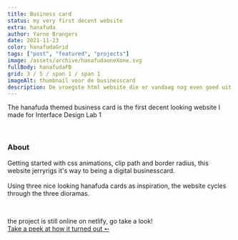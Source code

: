 ```yaml
---
title: Business card
status: my very first decent website
extra: hanafuda
author: Yarne Brangers
date: 2021-11-23
color: hanafudaGrid
tags: ["post", "featured", "projects"]
image: /assets/archive/hanafudaoneXone.svg
fullBody: hanafudaFB
grid: 3 / 5 / span 1 / span 1
imageAlt: thumbnail voor de businesscard
description: De vroegste html website die er vandaag nog even goed uit ziet, met een stevige investering in css animaties, gemaakt voor interface design lab 1.
---
```


<p>The hanafuda themed business card is the first decent looking website I made for Interface Design Lab 1</p><br>

<h3>About</h3>

<p>
Getting started with css animations, clip path and border radius, this website jerryrigs it's way to being a digital businesscard. 
<br><br>
Using three nice looking hanafuda cards as inspiration, the website cycles through the three dioramas.
</p>
<br>

the project is still online on netlify, go take a look!  
[Take a peek at how it turned out ➵](https://jovial-brahmagupta-86b68a.netlify.app/)
